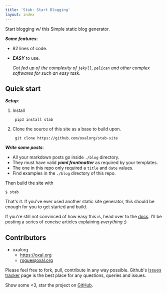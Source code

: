 ```yaml
---
title: 'Stab: Start Blogging'
layout: index
---
```


Start blogging w/ this Simple static blog generator.

***Some features***:

* 82 lines of code.
* ***EASY*** to use. 
  
  *Got fed up of the complexity of `jekyll`, `pelican` and
   other complex softwares for such an easy task.*

## Quick start

***Setup***:

1. Install

        pip3 install stab

2. Clone the source of this site as a base to build upon.

        git clone https://github.com/oxalorg/stab-site


***Write some posts***:

* All your markdown posts go inside `./blog` directory.
* They must have valid ***yaml frontmatter*** as required
  by your templates.
* The one in this repo only required a `title` and `date`
  values.
* Find examples in the `./blog` directory of this repo.

Then build the site with

```
$ stab
```

That's it. If you've ever used another static site generator,
this should be enough for you to get started and build.

If you're still not convinced of how easy this is, head over
to the [docs](docs). I'll be posting a series of concise
articles explaining *everything* ;)

## Contributors

* oxalorg
    - https://oxal.org
    - rogue@oxal.org

Please feel free to fork, pull, contribute in any way possible.
Github's [issues tracker](https://github.com/oxalorg/Stab/issues)
page is the best place for any questions, queries and issues.

Show some <3, star the project on
[GitHub](https://github.com/oxalorg/Stab).

